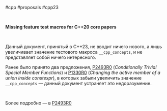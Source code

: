 #cpp #proposals #cpp23

<br/>

**Missing feature test macros for C++20 core papers**

<br/>

Данный документ, принятый в C++23, не вводит ничего нового, а лишь увеличивает значение тестового макроса `__cpp_concepts`, и не представляет собой ничего интересного.

Ранее было принято два предложения, [P2493R0](https://wg21.link/p0848r3) (*Conditionally Trivial Special Member Functions*) и [P1330R0](https://wg21.link/p1330r0) (*Changing the active member of a union inside constexpr*), в которых забыли увеличить значение `__cpp_concepts` — данный документ устраняет это недоразумение.

<br/>

Более подробно — в [P2493R0](https://www.open-std.org/jtc1/sc22/wg21/docs/papers/2021/p2493r0.html)